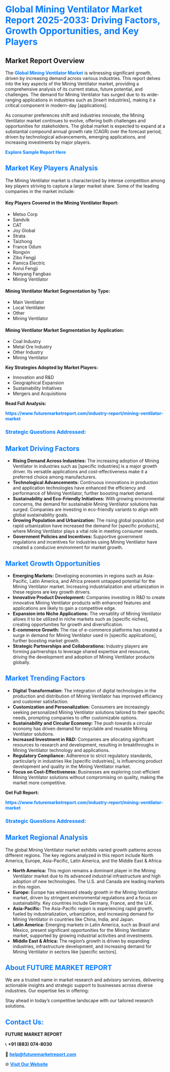 <h1 style="color: #007BFF;">Global Mining Ventilator Market Report 2025-2033: Driving Factors, Growth Opportunities, and Key Players</h1>

<section id="overview">
<h2>Market Report Overview</h2>
<p>The <a href="https://www.futuremarketreport.com/industry-report/mining-ventilator-market" style="color: #007BFF; text-decoration: none;"><strong>Global Mining Ventilator Market</strong></a> is witnessing significant growth, driven by increasing demand across various industries. This report delves into the key aspects of the Mining Ventilator market, providing a comprehensive analysis of its current status, future potential, and challenges. The demand for Mining Ventilator has surged due to its wide-ranging applications in industries such as [insert industries], making it a critical component in modern-day [applications].</p>
<p>As consumer preferences shift and industries innovate, the Mining Ventilator market continues to evolve, offering both challenges and opportunities for stakeholders. The global market is expected to expand at a substantial compound annual growth rate (CAGR) over the forecast period, driven by technological advancements, emerging applications, and increasing investments by major players.</p>
</section>

<section id="overview">
<p><a href="https://www.futuremarketreport.com/request-sample/reportId=101537" style="color: #007BFF; text-decoration: none;"><strong>Explore Sample Report Here</strong></a></p>
</section>

<section id="key-players">
<h2 style="color: #007BFF;">Market Key Players Analysis</h2>
<p>The Mining Ventilator market is characterized by intense competition among key players striving to capture a larger market share. Some of the leading companies in the market include:</p>
<h4>Key Players Covered in the Mining Ventilator Report:</h4>
<ul><li>Metso Corp</li><li>Sandvik</li><li>CAT</li><li>Joy Global</li><li>Strata</li><li>Taizhong</li><li>France Odum</li><li>Rongxin</li><li>Zibo Fengji</li><li>Pamica Electric</li><li>Anrui Fengji</li><li>Nanyang Fangbao</li><li>Mining Ventilator</li></ul>
<h4>Mining Ventilator Market Segmentation by Type:</h4>
<ul><li>Main Ventilator</li><li>Local Ventilater</li><li>Other</li><li>Mining Ventilator</li></ul>

<h4>Mining Ventilator Market Segmentation by Application:</h4>
<ul><li>Coal Industry</li><li>Metal Ore Industry</li><li>Other Industry</li><li>Mining Ventilator</li></ul>
<p><strong>Key Strategies Adopted by Market Players:</strong></p>
<ul>
<li>Innovation and R&D</li>
<li>Geographical Expansion</li>
<li>Sustainability Initiatives</li>
<li>Mergers and Acquisitions</li>
</ul>
</section>

<section>
<p><strong>Read Full Analysis: </strong></p><a href="https://www.futuremarketreport.com/industry-report/mining-ventilator-market" style="color: #007BFF; text-decoration: none;"><strong>https://www.futuremarketreport.com/industry-report/mining-ventilator-market</strong></a>
<h3 style="color: #007BFF;">Strategic Questions Addressed:</h3>
</section>

<section id="driving-factors">
<h2 style="color: #007BFF;">Market Driving Factors</h2>
<ul>
<li><strong>Rising Demand Across Industries:</strong> The increasing adoption of Mining Ventilator in industries such as [specific industries] is a major growth driver. Its versatile applications and cost-effectiveness make it a preferred choice among manufacturers.</li>
<li><strong>Technological Advancements:</strong> Continuous innovations in production and application technologies have enhanced the efficiency and performance of Mining Ventilator, further boosting market demand.</li>
<li><strong>Sustainability and Eco-Friendly Initiatives:</strong> With growing environmental concerns, the demand for sustainable Mining Ventilator solutions has surged. Companies are investing in eco-friendly variants to align with global sustainability goals.</li>
<li><strong>Growing Population and Urbanization:</strong> The rising global population and rapid urbanization have increased the demand for [specific products], where Mining Ventilator plays a vital role in meeting consumer needs.</li>
<li><strong>Government Policies and Incentives:</strong> Supportive government regulations and incentives for industries using Mining Ventilator have created a conducive environment for market growth.</li>
</ul>
</section>

<section id="growth-opportunities">
<h2 style="color: #007BFF;">Market Growth Opportunities</h2>
<ul>
<li><strong>Emerging Markets:</strong> Developing economies in regions such as Asia-Pacific, Latin America, and Africa present untapped potential for the Mining Ventilator market. Increasing industrialization and urbanization in these regions are key growth drivers.</li>
<li><strong>Innovative Product Development:</strong> Companies investing in R&D to create innovative Mining Ventilator products with enhanced features and applications are likely to gain a competitive edge.</li>
<li><strong>Expansion into Niche Applications:</strong> The versatility of Mining Ventilator allows it to be utilized in niche markets such as [specific niches], creating opportunities for growth and diversification.</li>
<li><strong>E-commerce Growth:</strong> The rise of e-commerce platforms has created a surge in demand for Mining Ventilator used in [specific applications], further boosting market growth.</li>
<li><strong>Strategic Partnerships and Collaborations:</strong> Industry players are forming partnerships to leverage shared expertise and resources, driving the development and adoption of Mining Ventilator products globally.</li>
</ul>
</section>

<section id="trending-factors">
<h2 style="color: #007BFF;">Market Trending Factors</h2>
<ul>
<li><strong>Digital Transformation:</strong> The integration of digital technologies in the production and distribution of Mining Ventilator has improved efficiency and customer satisfaction.</li>
<li><strong>Customization and Personalization:</strong> Consumers are increasingly seeking personalized Mining Ventilator solutions tailored to their specific needs, prompting companies to offer customizable options.</li>
<li><strong>Sustainability and Circular Economy:</strong> The push towards a circular economy has driven demand for recyclable and reusable Mining Ventilator solutions.</li>
<li><strong>Increased Investment in R&D:</strong> Companies are allocating significant resources to research and development, resulting in breakthroughs in Mining Ventilator technology and applications.</li>
<li><strong>Regulatory Compliance:</strong> Adherence to strict regulatory standards, particularly in industries like [specific industries], is influencing product development and quality in the Mining Ventilator market.</li>
<li><strong>Focus on Cost-Effectiveness:</strong> Businesses are exploring cost-efficient Mining Ventilator solutions without compromising on quality, making the market more competitive.</li>
</ul>
</section>

<section>
<p><strong>Get Full Report: </strong></p><a href="https://www.futuremarketreport.com/industry-report/mining-ventilator-market" style="color: #007BFF; text-decoration: none;"><strong>https://www.futuremarketreport.com/industry-report/mining-ventilator-market</strong></a>
<h3 style="color: #007BFF;">Strategic Questions Addressed:</h3>
</section>


<section id="regional-analysis">
<h2 style="color: #007BFF;">Market Regional Analysis</h2>
<p>The global Mining Ventilator market exhibits varied growth patterns across different regions. The key regions analyzed in this report include North America, Europe, Asia-Pacific, Latin America, and the Middle East & Africa:</p>
<ul>
<li><strong>North America:</strong> This region remains a dominant player in the Mining Ventilator market due to its advanced industrial infrastructure and high adoption of new technologies. The U.S. and Canada are leading markets in this region.</li>
<li><strong>Europe:</strong> Europe has witnessed steady growth in the Mining Ventilator market, driven by stringent environmental regulations and a focus on sustainability. Key countries include Germany, France, and the U.K.</li>
<li><strong>Asia-Pacific:</strong> The Asia-Pacific region is experiencing rapid growth, fueled by industrialization, urbanization, and increasing demand for Mining Ventilator in countries like China, India, and Japan.</li>
<li><strong>Latin America:</strong> Emerging markets in Latin America, such as Brazil and Mexico, present significant opportunities for the Mining Ventilator market, supported by growing industrial activities and investments.</li>
<li><strong>Middle East & Africa:</strong> The region’s growth is driven by expanding industries, infrastructure development, and increasing demand for Mining Ventilator in sectors like [specific sectors].</li>
</ul>
</section>

<footer>
<h2 style="color: #007BFF;">About FUTURE MARKET REPORT</h2>
<p>We are a trusted name in market research and advisory services, delivering actionable insights and strategic support to businesses across diverse industries. Our expertise lies in offering:</p>

<p>Stay ahead in today’s competitive landscape with our tailored research solutions.</p>

<h2 style="color: #007BFF;">Contact Us:</h2>
<p><strong>FUTURE MARKET REPORT</strong></p>
<p>📞 <strong>+91 (883) 074-8030</strong></p>
<p>📧 <strong><a href="mailto:help@futuremarketreport.com" style="color: #007BFF;">help@futuremarketreport.com</a></strong></p>
<p>🌐 <strong><a href="https://www.futuremarketreport.com/" style="color: #007BFF;">Visit Our Website</a></strong></p>
</footer>